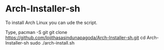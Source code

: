 # Arch-Installer-sh

To install Arch Linux you can ude the script.

Type,
  pacman -S git
  git clone https://github.com/lojithasasindunapagoda/Arch-Installer-sh.git
  cd Arch-Installer-sh
  sudo ./arch-install.sh
